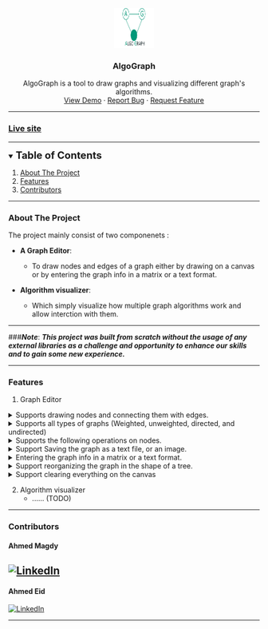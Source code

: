 <p align="center">
  <a href="https://github.com/ahmedhem/AlgoGraph">
    <img src="./assets/images/logo.png" alt="Logo" width="80" height="80">
  </a>

<h3 align="center">AlgoGraph</h3>
<p align="center">
AlgoGraph is a tool to draw graphs and visualizing different graph's algorithms.
<br />
<a href="https://ahmedhem.github.io/AlgoGraph/">View Demo</a>
·
<a href="https://github.com/ahmedhem/AlgoGraph/issues">Report Bug</a>
·
<a href="https://github.com/ahmedhem/AlgoGraph/issues">Request Feature</a>
</p>

---


[comment]: <> (refrence links)
[linkedin-shield]: https://img.shields.io/badge/-LinkedIn-black.svg?style=for-the-badge&logo=linkedin&colorB=066
[linkedin-url-e]: https://linkedin.com/in/ahmedeid12
[linkedin-url-m]: https://linkedin.com/in/eng-ahmedmagdy

### [Live site](https://ahmedhem.github.io/AlgoGraph/)

---
<!-- TABLE OF CONTENTS -->
<details open="open">
  <summary><span style="font-weight:bolder; font-size: 20px ">Table of Contents</span></summary>
  <ol>
    <li>
      <a href="#about-the-project">About The Project</a>
        <li><a href="#features">Features</a></li>
        <li><a href="#Contributors">Contributors</a></li>
    </li>
  </ol>
</details>

----

<!-- ABOUT THE PROJECT -->
### About The Project

The project mainly consist of two componenets : 
- **A Graph Editor**: 
  - To draw nodes and edges of a graph either by drawing on a canvas or by entering the graph info in a matrix or a text format.
   

- **Algorithm visualizer**:  
  - Which simply visualize how multiple graph algorithms work and allow interction with them.
---
###**_Note_**:
**_This project was built from scratch without the usage of any external libraries as a 
challenge and opportunity to enhance our skills and to gain some new experience._**

---

### Features
1. Graph Editor
    
<details>
<summary>
Supports drawing nodes and connecting them with edges.
</summary>

![](./assets/Tutorials/add%20nodes,%20edges%20,and%20you%20can%20also%20view%20edge%60s%20info.gif)

</details>

<details>
<summary>
Supports all types of graphs (Weighted, unweighted, directed, and undirected)
</summary>

- ![](./assets/Tutorials/)

</details>

<details>
<summary>
Supports the following operations on nodes.
</summary>

<details>
<summary>
Moving and Deletion
</summary>

- ![](./assets/Tutorials/)

</details>

<details>
<summary>
Change size and color
</summary>

- ![](./assets/Tutorials/)

</details>


</details>

<details>
<summary>
Support Saving the graph as a text file, or an image.
</summary>

- ![](./assets/Tutorials/)

</details>

<details>
<summary>
Entering the graph info in a matrix or a text format.
</summary>

- ![](./assets/Tutorials/)

</details>

<details>
<summary>
Support reorganizing the graph in the shape of a tree.
</summary>

- ![](./assets/Tutorials/)

</details>

<details>
<summary>
Support clearing everything on the canvas
</summary>

- ![](./assets/Tutorials/)

</details>


2. Algorithm visualizer
    - ...... (TODO)
    
---
### Contributors

#### Ahmed Magdy
[![LinkedIn][linkedin-shield]][linkedin-url-m]
----

#### Ahmed Eid
[![LinkedIn][linkedin-shield]][linkedin-url-e]

----
